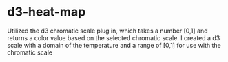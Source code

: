 # d3-heat-map

Utilized the d3 chromatic scale plug in, which takes a number [0,1] and returns a color value based
on the selected chromatic scale. I created a d3 scale with a domain of the temperature and a range
of [0,1] for use with the chromatic scale